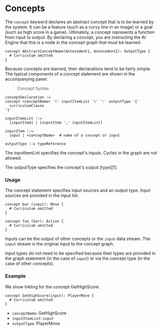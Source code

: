 # Concepts

The `concept` keyword declares an abstract concept that is to be learned by the system. It can be a feature (such as a curvy line in an image) or a goal (such as high score in a game). Ultimately, a concept represents a function from input to output. By declaring a concept, you are instructing the AI Engine that this is a node in the concept graph that must be learned.

```inkling2--code
concept AbstractConceptName(Antecedent1, Antecedent2): OutputType {
  # Curriculum omitted
}
```

Because concepts are learned, their declarations tend to be fairly simple. The typical components of a concept statement are shown in the accompanying panel. 

> Concept Syntax

```inkling2--syntax
conceptDeclaration :=
concept <conceptName> '(' inputItemList ')' ':' outputType '{'
  curriculumClause
'}'

inputItemList ::=
  [inputItem] | [inputItem ',' inputItemList]

inputItem ::=
  input | <conceptName>  # name of a concept or input

outputType ::= typeReference
```

The inputItemList specifies the concept's inputs. Cycles in the graph are not allowed.

The outputType specifies the concept's output [type][1].

### Usage

The concept statement specifies input sources and an output type. Input sources
are provided in the input list. 

```inkling2--code
concept bar (input): Move {
  # Curriculum omitted
}

concept foo (bar): Action {
  # Curriculum omitted
}
```

Inputs can be the output of other concepts or the `input` data stream. The `input` stream
is the original input to the concept graph.

Input types do not need to be specified because their types are provided in the graph statement (in the case of `input`) or via the concept type (in the case of other concepts). 

### Example

We show Inkling for the concept GetHighScore.

```inkling2--code
concept GetHighScore(input): PlayerMove {
  # Curriculum omitted
}
```

* `conceptName`: GetHighScore
* `inputItemList`: `input`
* `outputType`: PlayerMove


